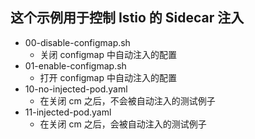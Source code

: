 ## 这个示例用于控制 Istio 的 Sidecar 注入

- 00-disable-configmap.sh
	- 关闭 configmap 中自动注入的配置
- 01-enable-configmap.sh
	- 打开 configmap 中自动注入的配置
- 10-no-injected-pod.yaml
	- 在关闭 cm 之后，不会被自动注入的测试例子
- 11-injected-pod.yaml
	- 在关闭 cm 之后，会被自动注入的测试例子
